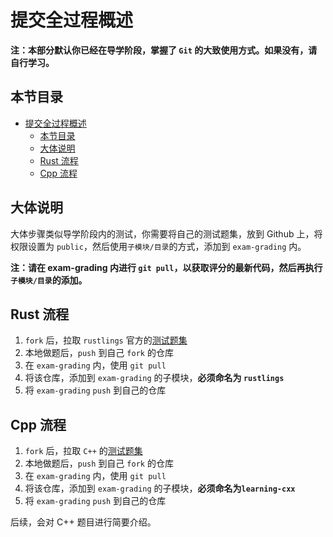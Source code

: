 # 提交全过程概述

**注：本部分默认你已经在导学阶段，掌握了 `Git` 的大致使用方式。如果没有，请自行学习。**

## 本节目录

- [提交全过程概述](#提交全过程概述)
  - [本节目录](#本节目录)
  - [大体说明](#大体说明)
  - [Rust 流程](#rust-流程)
  - [Cpp 流程](#cpp-流程)

## 大体说明

大体步骤类似导学阶段内的测试，你需要将自己的测试题集，放到 Github 上，将权限设置为 `public`，然后使用`子模块/目录`的方式，添加到 `exam-grading` 内。

**注：请在 exam-grading 内进行 `git pull`，以获取评分的最新代码，然后再执行`子模块/目录`的添加。**

## Rust 流程

1. `fork` 后，拉取 `rustlings` 官方的[测试题集](https://rustlings.cool/)
2. 本地做题后，`push` 到自己 `fork` 的仓库
3. 在 `exam-grading` 内，使用 `git pull`
4. 将该仓库，添加到 `exam-grading` 的子模块，**必须命名为 `rustlings`**
5. 将 `exam-grading` `push` 到自己的仓库

## Cpp 流程

1. `fork` 后，拉取 `C++` 的[测试题集](https://github.com/LearningInfiniTensor/learning-cxx)
2. 本地做题后，`push` 到自己 `fork` 的仓库
3. 在 `exam-grading` 内，使用 `git pull`
4. 将该仓库，添加到 `exam-grading` 的子模块，**必须命名为`learning-cxx`**
5. 将 `exam-grading` `push` 到自己的仓库

后续，会对 C++ 题目进行简要介绍。
